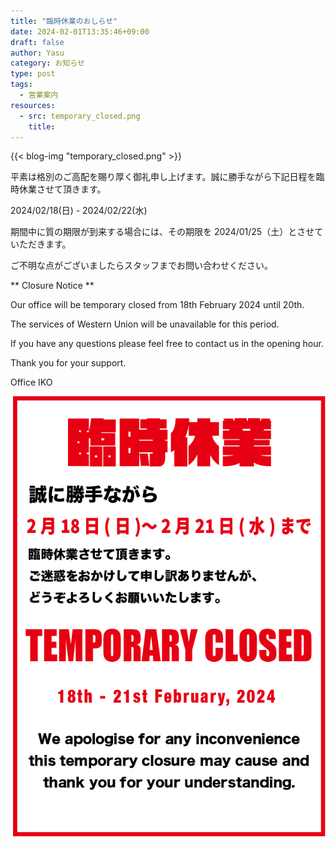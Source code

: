 ```yaml
---
title: "臨時休業のおしらせ"
date: 2024-02-01T13:35:46+09:00
draft: false
author: Yasu
category: お知らせ
type: post
tags:
  - 営業案内
resources:
  - src: temporary_closed.png
    title:
---
```


{{< blog-img "temporary_closed.png" >}}

平素は格別のご高配を賜り厚く御礼申し上げます。誠に勝手ながら下記日程を臨時休業させて頂きます。

<div class="px-">
    <div class="p-2 text-2xl font-black text-center">
        2024/02/18(日) - 2024/02/22(水)
    </div>
</div>

期間中に質の期限が到来する場合には、その期限を 2024/01/25（土）とさせていただきます。

ご不明な点がございましたらスタッフまでお問い合わせください。

** Closure Notice **

Our office will be temporary closed from 18th February 2024 until 20th.

The services of Western Union will be unavailable for this period.

If you have any questions please feel free to contact us in the opening hour.

Thank you for your support.

Office IKO

<div class="text-center py-2">
<img class="inline" src="temporary_closed.png" alt="臨時休業のお知らせ 2/18-22">
</div>
